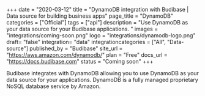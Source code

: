 +++
date = "2020-03-12"
title = "DynamoDB integration with Budibase | Data source for building business apps"
page_title = "DynamoDB"
categories = ["Official"] 
tags = ["api"] 
description = "Use DynamoDB as your data source for your Budibase applications. "
images = "integrations/coming-soon.png"
logo = "integrations/dynamodb-logo.png"
draft= "false"
integration= "data"
integrationcategories = ["All", "Data-source"]
published_by = "Budibase"
site_url = "https://aws.amazon.com/dynamodb/"
plan = "Free"
docs_url = "https://docs.budibase.com"
status = "Coming soon" 
+++

Budibase integrates with DynamoDB allowing you to use DynamoDB as your data source for your applications. DynamoDB is a fully managed proprietary NoSQL database service by Amazon.